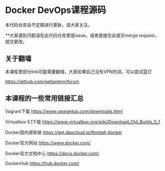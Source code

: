﻿# Docker DevOps课程源码

本代码仓库会不定期进行更新。请大家关注。

**大家遇到问题请在此代码仓库里提issue，或者直接在此提交merge request，提交更改。

## 关于翻墙

本课程里部分link可能需要翻墙，大家如果自己没有VPN的话，可以尝试蓝灯

https://github.com/getlantern/forum

## 本课程的一些常用链接汇总

Vagrant下载 https://www.vagrantup.com/downloads.html

Virtualbox 5.1下载 https://www.virtualbox.org/wiki/Download_Old_Builds_5_1

Docker国内源安装 https://get.daocloud.io/#install-docker

Docker官方网站 https://www.docker.com/

Docker官方文档中心 https://docs.docker.com/

DockerHub https://hub.docker.com/

